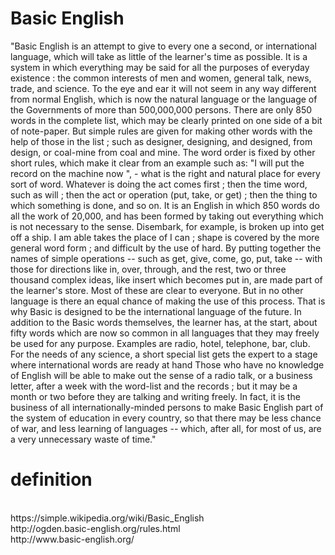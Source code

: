 # Basic English

"Basic English is an attempt to give to every one a second, or international language, which will take as little of the learner's time as possible. 
    It is a system in which everything may be said for all the purposes of everyday existence : the common interests of men and women, general talk, news, trade, and science. 
    To the eye and ear it will not seem in any way different from normal English, which is now the natural language or the language of the Governments of more than 500,000,000 persons. 
    There are only 850 words in the complete list, which may be clearly printed on one side of a bit of note-paper. But simple rules are given for making other words with the help of those in the list ; such as designer, designing, and designed, from design, or coal-mine from coal and mine. 
    The word order is fixed by other short rules, which make it clear from an example such as: "I will put the record on the machine now ", - what is the right and natural place for every sort of word. 
    Whatever is doing the act comes first ; then the time word, such as will ; then the act or operation (put, take, or get) ; then the thing to which something is done, and so on. 
    It is an English in which 850 words do all the work of 20,000, and has been formed by taking out everything which is not necessary to the sense. Disembark, for example, is broken up into get off a ship. I am able takes the place of I can ; shape is covered by the more general word form ; and difficult by the use of hard. 
    By putting together the names of simple operations -- such as get, give, come, go, put, take -- with those for directions like in, over, through, and the rest, two or three thousand complex ideas, like insert which becomes put in, are made part of the learner's store. 
    Most of these are clear to everyone. But in no other language is there an equal chance of making the use of this process. That is why Basic is designed to be the international language of the future. 
    In addition to the Basic words themselves, the learner has, at the start, about fifty words which are now so common in all languages that they may freely be used for any purpose. Examples are radio, hotel, telephone, bar, club. 
    For the needs of any science, a short special list gets the expert to a stage where international words are ready at hand 
    Those who have no knowledge of English will be able to make out the sense of a radio talk, or a business letter, after a week with the word-list and the records ; but it may be a month or two before they are talking and writing freely. 
    In fact, it is the business of all internationally-minded persons to make Basic English part of the system of education in every country, so that there may be less chance of war, and less learning of languages -- which, after all, for most of us, are a very unnecessary waste of time."


# definition
<br>
https://simple.wikipedia.org/wiki/Basic_English
<br>
http://ogden.basic-english.org/rules.html
<br>
http://www.basic-english.org/
